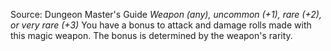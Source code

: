 Source: Dungeon Master's Guide
*Weapon (any), uncommon (+1), rare (+2), or very rare (+3)*
You have a bonus to attack and damage rolls made with this magic weapon. The bonus is determined by the weapon's rarity.